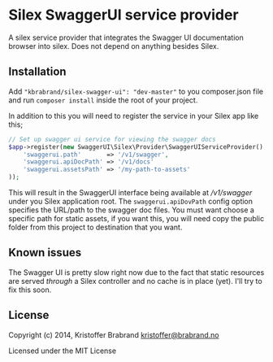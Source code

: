 # Silex SwaggerUI service provider
A silex service provider that integrates the Swagger UI documentation browser into silex. Does not depend on anything besides Silex.

## Installation
Add `"kbrabrand/silex-swagger-ui": "dev-master"` to you composer.json file and run `composer install` inside the root of your project.

In addition to this you will need to register the service in your Silex app like this;

```php
// Set up swagger ui service for viewing the swagger docs
$app->register(new SwaggerUI\Silex\Provider\SwaggerUIServiceProvider(), array(
    'swaggerui.path'       => '/v1/swagger',
    'swaggerui.apiDocPath' => '/v1/docs'
    'swaggerui.assetsPath' => '/my-path-to-assets'
));
```

This will result in the SwaggerUI interface being available at */v1/swagger* under you Silex application root. The `swaggerui.apiDovPath` config option specifies the URL/path to the swagger doc files.
You must want choose a specific path for static assets, if you want this, you will need copy the public folder from this project to destination that you want.
 
## Known issues
The Swagger UI is pretty slow right now due to the fact that static resources are served _through_ a Silex controller and no cache is in place (yet). I'll try to fix this soon.

## License
Copyright (c) 2014, Kristoffer Brabrand kristoffer@brabrand.no

Licensed under the MIT License
